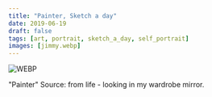 ```yaml
---
title: "Painter, Sketch a day"
date: 2019-06-19
draft: false
tags: [art, portrait, sketch_a_day, self_portrait]
images: [jimmy.webp]
---
```

![WEBP](jimmy.webp "Self portrait, looking in my wardrobe mirror")

"Painter" Source: from life - looking in my wardrobe mirror.
